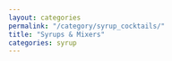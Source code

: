 ```yaml
---
layout: categories
permalink: "/category/syrup_cocktails/"
title: "Syrups & Mixers"
categories: syrup
---
```

